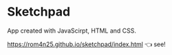 # Sketchpad

App created with JavaScirpt, HTML and CSS.

https://rom4n25.github.io/sketchpad/index.html :point_left: see!
